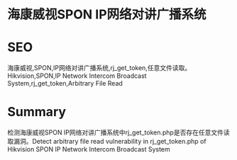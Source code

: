 # 海康威视SPON IP网络对讲广播系统
# SEO
海康威视,SPON,IP网络对讲广播系统,rj_get_token,任意文件读取。Hikvision,SPON,IP Network Intercom Broadcast System,rj_get_token,Arbitrary File Read
# Summary
检测海康威视SPON IP网络对讲广播系统中rj_get_token.php是否存在任意文件读取漏洞。Detect arbitrary file read vulnerability in rj_get_token.php of Hikvision SPON IP Network Intercom Broadcast System
